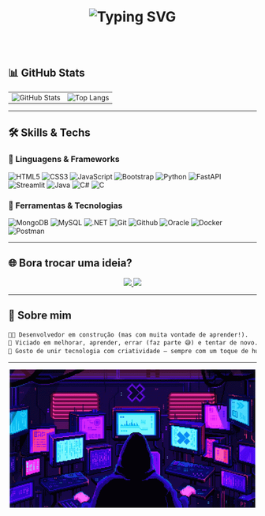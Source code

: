 
<h1 align="center">
  <img src="https://readme-typing-svg.herokuapp.com?font=Cambria&weight=500&size=31&duration=1000&pause=1000&color=8E00FF&width=435&lines=Hello+Everyone+%F0%9F%91%8B;Eu+sou+Davi;%C3%89+um+prazer+te-lo(a)+por+aqui!" alt="Typing SVG" />
</h1>


<br><br>

## 📊 GitHub Stats

<table align="center">
  <tr>
    <td>
      <img src="https://github-readme-stats.vercel.app/api?username=DaviHuene&show_icons=true&hide=contribs,prs&cache_seconds=86400&theme=midnight-purple" alt="GitHub Stats" height="180">
    </td>
    <td>
      <img src="https://github-readme-stats.vercel.app/api/top-langs/?username=DaviHuene&layout=compact&langs_count=8&theme=midnight-purple" alt="Top Langs" height="180">
    </td>
  </tr>
</table>

---

## 🛠️ Skills & Techs 

### 🧠 Linguagens & Frameworks
![HTML5](https://img.shields.io/badge/HTML5-4B0082?style=for-the-badge&logo=html5&logoColor=white)
![CSS3](https://img.shields.io/badge/CSS3-4B0082?style=for-the-badge&logo=CSS3&logoColor=white)
![JavaScript](https://img.shields.io/badge/JavaScript-4B0082?style=for-the-badge&logo=javascript&logoColor=white)
![Bootstrap](https://img.shields.io/badge/Bootstrap-4B0082?style=for-the-badge&logo=bootstrap&logoColor=white)
![Python](https://img.shields.io/badge/Python-4B0082?style=for-the-badge&logo=python&logoColor=white)
![FastAPI](https://img.shields.io/badge/FastAPI-4B0082?style=for-the-badge&logo=fastapi&logoColor=white)
![Streamlit](https://img.shields.io/badge/Streamlit-4B0082?style=for-the-badge&logo=streamlit&logoColor=white)
![Java](https://img.shields.io/badge/Java-4B0082?style=for-the-badge&logo=openjdk&logoColor=white)
![C#](https://img.shields.io/badge/C%23-4B0082?style=for-the-badge&logo=csharp&logoColor=white)
![C](https://img.shields.io/badge/C-4B0082?style=for-the-badge&logo=c&logoColor=white)

### 🧰 Ferramentas & Tecnologias
![MongoDB](https://img.shields.io/badge/MongoDB-4B0082?style=for-the-badge&logo=mongodb&logoColor=white)
![MySQL](https://img.shields.io/badge/MySQL-4B0082?style=for-the-badge&logo=mysql&logoColor=white)
![.NET](https://img.shields.io/badge/.NET-4B0082?style=for-the-badge&logo=dotnet&logoColor=white)
![Git](https://img.shields.io/badge/GIT-4B0082?style=for-the-badge&logo=git&logoColor=white)
![Github](https://img.shields.io/badge/github-4B0082?style=for-the-badge&logo=github&logoColor=white)
![Oracle](https://img.shields.io/badge/Oracle-4B0082?style=for-the-badge&logo=Oracle&logoColor=white)
![Docker](https://img.shields.io/badge/Docker-4B0082?style=for-the-badge&logo=docker&logoColor=white)
![Postman](https://img.shields.io/badge/Postman-4B0082?style=for-the-badge&logo=Postman&logoColor=white)


---

## 🌐 Bora trocar uma ideia?

<p align="center">
  <a href="https://www.linkedin.com/in/davi-ângelo-martins-paes-huene/" target="_blank">
    <img src="https://img.shields.io/badge/linkedin-4B0082?style=for-the-badge&logo=LinkedIn&logoColor=white"/>
  </a>
  <a href="mailto:Daviangelohuene2021@gmail.com">
    <img src="https://img.shields.io/badge/Gmail-4B0082?style=for-the-badge&logo=gmail&logoColor=white"/>
  </a>
</p>

---

## 🚀 Sobre mim

```txt
🧑‍💻 Desenvolvedor em construção (mas com muita vontade de aprender!).
🎯 Viciado em melhorar, aprender, errar (faz parte 😅) e tentar de novo.
🧩 Gosto de unir tecnologia com criatividade – sempre com um toque de humor!
```
---

<p align="center">
  <img src="pixels-neon.gif" height="280" alt="Coding Animation">
</p>
